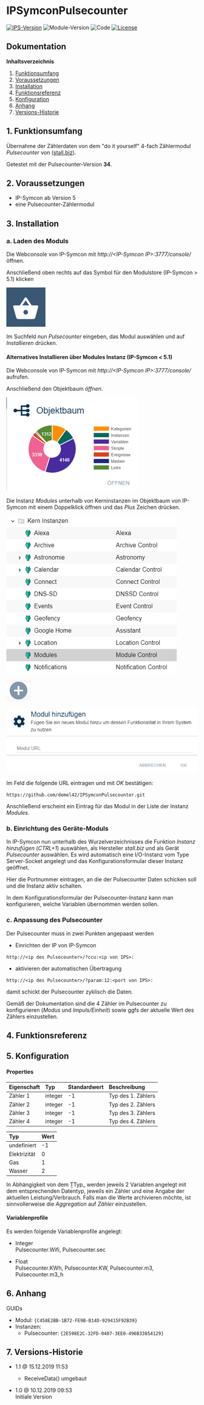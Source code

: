 # IPSymconPulsecounter

[![IPS-Version](https://img.shields.io/badge/Symcon_Version-5.0+-red.svg)](https://www.symcon.de/service/dokumentation/entwicklerbereich/sdk-tools/sdk-php/)
![Module-Version](https://img.shields.io/badge/Modul_Version-1.1-blue.svg)
![Code](https://img.shields.io/badge/Code-PHP-blue.svg)
[![License](https://img.shields.io/badge/License-CC%20BY--NC--SA%204.0-green.svg)](https://creativecommons.org/licenses/by-nc-sa/4.0/)

## Dokumentation

**Inhaltsverzeichnis**

1. [Funktionsumfang](#1-funktionsumfang)
2. [Voraussetzungen](#2-voraussetzungen)
3. [Installation](#3-installation)
4. [Funktionsreferenz](#4-funktionsreferenz)
5. [Konfiguration](#5-konfiguration)
6. [Anhang](#6-anhang)
7. [Versions-Historie](#7-versions-historie)

## 1. Funktionsumfang

Übernahme der Zählerdaten von dem "do it yourself" 4-fach Zählermodul _Pulsecounter_ von ([stall.biz](https://www.stall.biz/project/wiffi-count-2fach-zaehler-fuer-strom-gas-wasser-und-solar)).

Getestet mit der Pulsecounter-Version **34**.

## 2. Voraussetzungen

 - IP-Symcon ab Version 5<br>
 - eine Pulsecounter-Zählermodul

## 3. Installation

### a. Laden des Moduls

Die Webconsole von IP-Symcon mit _http://\<IP-Symcon IP\>:3777/console/_ öffnen.

Anschließend oben rechts auf das Symbol für den Modulstore (IP-Symcon > 5.1) klicken

![Store](docs/de/img/store_icon.png?raw=true "open store")

Im Suchfeld nun _Pulsecounter_ eingeben, das Modul auswählen und auf _Installieren_ drücken.

#### Alternatives Installieren über Modules Instanz (IP-Symcon < 5.1)

Die Webconsole von IP-Symcon mit _http://\<IP-Symcon IP\>:3777/console/_ aufrufen.

Anschließend den Objektbaum _öffnen_.

![Objektbaum](docs/de/img/objektbaum.png?raw=true "Objektbaum")

Die Instanz _Modules_ unterhalb von Kerninstanzen im Objektbaum von IP-Symcon mit einem Doppelklick öffnen und das  _Plus_ Zeichen drücken.

![Modules](docs/de/img/Modules.png?raw=true "Modules")

![Plus](docs/de/img/plus.png?raw=true "Plus")

![ModulURL](docs/de/img/add_module.png?raw=true "Add Module")

Im Feld die folgende URL eintragen und mit _OK_ bestätigen:

```
https://github.com/demel42/IPSymconPulsecounter.git
```

Anschließend erscheint ein Eintrag für das Modul in der Liste der Instanz _Modules_.

### b. Einrichtung des Geräte-Moduls

In IP-Symcon nun unterhalb des Wurzelverzeichnisses die Funktion _Instanz hinzufügen_ (_CTRL+1_) auswählen, als Hersteller _stall.biz_ und als Gerät _Pulsecounter_ auswählen.
Es wird automatisch eine I/O-Instanz vom Type Server-Socket angelegt und das Konfigurationsformular dieser Instanz geöffnet.

Hier die Portnummer eintragen, an die der Pulsecounter Daten schicken soll und die Instanz aktiv schalten.

In dem Konfigurationsformular der Pulsecounter-Instanz kann man konfigurieren, welche Variablen übernommen werden sollen.

### c. Anpassung des Pulsecounter

Der Pulsecounter muss in zwei Punkten angepaast werden

- Einrichten der IP von IP-Symcon
```
http://<ip des Pulsecounter>/?ccu:<ip von IPS>:
```
- aktivieren der automatischen Übertragung
```
http://<ip des Pulsecounter>/?param:12:<port von IPS>:
```
damit schickt der Pulsecounter zyklisch die Daten.

Gemäß der Dokumentation sind die 4 Zähler im Pulsecounter zu konfigurieren (_Modus_ und _Impuls/Einheit_) sowie ggfs der aktuelle Wert des Zählers einzustellen.

## 4. Funktionsreferenz

## 5. Konfiguration

#### Properties

| Eigenschaft                           | Typ      | Standardwert | Beschreibung |
| :------------------------------------ | :------  | :----------- | :----------- |
| Zähler 1                              | integer  | -1           | Typ des 1. Zählers |
| Zähler 2                              | integer  | -1           | Typ des 2. Zählers |
| Zähler 3                              | integer  | -1           | Typ des 3. Zählers |
| Zähler 4                              | integer  | -1           | Typ des 4. Zählers |

| Typ          | Wert |
| :----------- | :--- |
| undefiniert  | -1 |
| Elektrizität | 0 |
| Gas          | 1 |
| Wasser       | 2 |

In Abhängigkeit von dem ṮTyp_ werden jeweils 2 Variablen angelegt mit dem entsprechenden Datentyp, jeweils ein Zähler und eine Angabe der aktuellen Leistung/Verbrauch.
Falls man die Werte archivieren möchte, ist sinnvollerweise die _Aggregation_ auf _Zähler_ einzustellen.

#### Variablenprofile

Es werden folgende Variablenprofile angelegt:
* Integer<br>
Pulsecounter.Wifi, Pulsecounter.sec

* Float<br>
Pulsecounter.KWh, Pulsecounter.KW, Pulsecounter.m3, Pulsecounter.m3_h

## 6. Anhang

GUIDs
- Modul: `{C458E2BB-1B72-FE9B-B14D-929415F92B39}`
- Instanzen:
  - Pulsecounter: `{2E598E2C-32FD-0407-3EE0-496B33854129}`

## 7. Versions-Historie

- 1.1 @ 15.12.2019 11:53<br>
  - ReceiveData() umgebaut

- 1.0 @ 10.12.2019 09:53<br>
  Initiale Version
